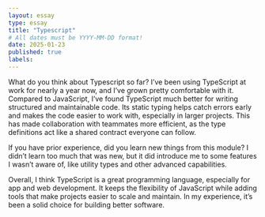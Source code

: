 ```yaml
---
layout: essay
type: essay
title: "Typescript"
# All dates must be YYYY-MM-DD format!
date: 2025-01-23
published: true
labels:
---
```


What do you think about Typescript so far?
I’ve been using TypeScript at work for nearly a year now, and I’ve grown pretty comfortable with it. Compared to JavaScript, I’ve found TypeScript much better for writing structured and maintainable code. Its static typing helps catch errors early and makes the code easier to work with, especially in larger projects. This has made collaboration with teammates more efficient, as the type definitions act like a shared contract everyone can follow.

If you have prior experience, did you learn new things from this module?
I didn’t learn too much that was new, but it did introduce me to some features I wasn’t aware of, like utility types and other advanced capabilities.

Overall, I think TypeScript is a great programming language, especially for app and web development. It keeps the flexibility of JavaScript while adding tools that make projects easier to scale and maintain. In my experience, it’s been a solid choice for building better software.
